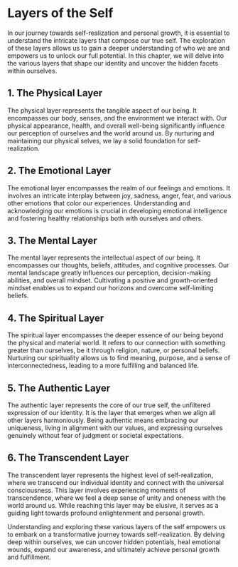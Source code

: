 Layers of the Self
=============================

In our journey towards self-realization and personal growth, it is essential to understand the intricate layers that compose our true self. The exploration of these layers allows us to gain a deeper understanding of who we are and empowers us to unlock our full potential. In this chapter, we will delve into the various layers that shape our identity and uncover the hidden facets within ourselves.

1\. The Physical Layer
---------------------

The physical layer represents the tangible aspect of our being. It encompasses our body, senses, and the environment we interact with. Our physical appearance, health, and overall well-being significantly influence our perception of ourselves and the world around us. By nurturing and maintaining our physical selves, we lay a solid foundation for self-realization.

2\. The Emotional Layer
----------------------

The emotional layer encompasses the realm of our feelings and emotions. It involves an intricate interplay between joy, sadness, anger, fear, and various other emotions that color our experiences. Understanding and acknowledging our emotions is crucial in developing emotional intelligence and fostering healthy relationships both with ourselves and others.

3\. The Mental Layer
-------------------

The mental layer represents the intellectual aspect of our being. It encompasses our thoughts, beliefs, attitudes, and cognitive processes. Our mental landscape greatly influences our perception, decision-making abilities, and overall mindset. Cultivating a positive and growth-oriented mindset enables us to expand our horizons and overcome self-limiting beliefs.

4\. The Spiritual Layer
----------------------

The spiritual layer encompasses the deeper essence of our being beyond the physical and material world. It refers to our connection with something greater than ourselves, be it through religion, nature, or personal beliefs. Nurturing our spirituality allows us to find meaning, purpose, and a sense of interconnectedness, leading to a more fulfilling and balanced life.

5\. The Authentic Layer
----------------------

The authentic layer represents the core of our true self, the unfiltered expression of our identity. It is the layer that emerges when we align all other layers harmoniously. Being authentic means embracing our uniqueness, living in alignment with our values, and expressing ourselves genuinely without fear of judgment or societal expectations.

6\. The Transcendent Layer
-------------------------

The transcendent layer represents the highest level of self-realization, where we transcend our individual identity and connect with the universal consciousness. This layer involves experiencing moments of transcendence, where we feel a deep sense of unity and oneness with the world around us. While reaching this layer may be elusive, it serves as a guiding light towards profound enlightenment and personal growth.

Understanding and exploring these various layers of the self empowers us to embark on a transformative journey towards self-realization. By delving deep within ourselves, we can uncover hidden potentials, heal emotional wounds, expand our awareness, and ultimately achieve personal growth and fulfillment.
